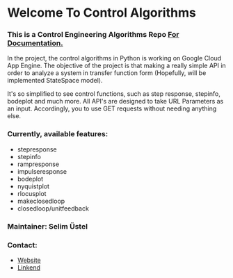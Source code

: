 # Welcome To Control Algorithms

### This is a Control Engineering Algorithms Repo <a href="https://github.com/stelselim/ControlAlgorithms#-this-is-a-control-engineering-algorithms-repo"> For Documentation.</a>

<p> In the project, the control algorithms in Python is working on Google Cloud App Engine. The objective of the project is that making a really simple API in order to analyze a system in transfer function form (Hopefully, will be implemented StateSpace model). </p>
<p>It's so simplified to see control functions, such as step response, stepinfo, bodeplot and much more. All API's are designed to take URL Parameters as an input. Accordingly, you to use GET requests without needing anything else. </p>


### Currently, available features:

- stepresponse
- stepinfo
- rampresponse
- impulseresponse
- bodeplot
- nyquistplot
- rlocusplot
- makeclosedloop
- closedloop/unitfeedback

<p>
<h3>  Maintainer: Selim Üstel </h3> 


<h3> Contact: </h3>
<ul>
<li> <a href="https://stelselim.github.io"> Website</a> </li>
<li> <a href="https://www.linkedin.com/in/selimustel/"> Linkend</a> </li>
</ul>

